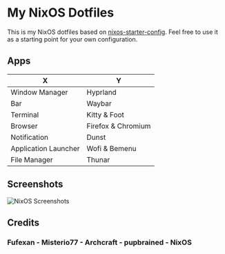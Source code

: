 # My NixOS Dotfiles

This is my NixOS dotfiles based on [nixos-starter-config](https://github.com/Misterio77/nix-starter-configs). Feel free to use it as a starting point for your own configuration.

## Apps

| X                    	| Y                  	|
|----------------------	|--------------------	|
| Window Manager       	| Hyprland           	|
| Bar                  	| Waybar             	|
| Terminal             	| Kitty & Foot       	|
| Browser              	| Firefox & Chromium 	|
| Notification         	| Dunst              	|
| Application Launcher 	| Wofi & Bemenu      	|
| File Manager         	| Thunar             	|

## Screenshots
![NixOS Screenshots](assets/ss.png)

## Credits
### Fufexan - Misterio77 - Archcraft - pupbrained - NixOS
